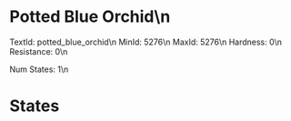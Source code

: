 # Potted Blue Orchid\n
TextId: potted_blue_orchid\n
MinId: 5276\n
MaxId: 5276\n
Hardness: 0\n
Resistance: 0\n

Num States: 1\n
# States
```

```